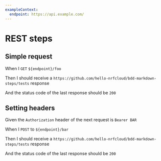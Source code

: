 ```yaml
---
exampleContext:
  endpoint: https://api.example.com/
---
```


# REST steps

## Simple request

When I `GET` `${endpoint}/foo`

Then I should receive a
`https://github.com/hello-nrfcloud/bdd-markdown-steps/tests` response

And the status code of the last response should be `200`

## Setting headers

Given the `Authorization` header of the next request is `Bearer BAR`

When I `POST` to `${endpoint}/bar`

Then I should receive a
`https://github.com/hello-nrfcloud/bdd-markdown-steps/tests` response

And the status code of the last response should be `200`
